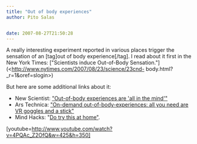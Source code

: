 ```yaml
---
title: "Out of body experiences"
author: Pito Salas


date: 2007-08-27T21:50:28
---
```




A really interesting experiment reported in various places trigger the
sensation of an [tag]out of body experience[/tag]. I read about it first in
the New York Times: ["Scientists induce Out-of-Body
Sensation."](<http://www.nytimes.com/2007/08/23/science/23cnd-
body.html?_r=1&oref=slogin>)

But here are some additional links about it:

  * New Scientist: ["Out-of-body experiences are 'all in the mind'"](<http://www.newscientist.com/article.ns?id=dn12531&feedId=online-news_rss20>)
  * Ars Technica: ["On-demand out-of-body-experiences: all you need are VR goggles and a stick"](<http://arstechnica.com/news.ars/post/20070823-on-demand-out-of-body-experiences-all-you-need-are-vr-goggles-and-a-stick.html>)
  * Mind Hacks: "[Do try this at home"](<http://www.mindhacks.com/blog/2007/08/induced_outofbody_.html>). 

[youtube=http://www.youtube.com/watch?v=4PQAc_Z2OfQ&w=425&h=350]


